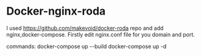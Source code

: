 # Docker-nginx-roda

I used https://github.com/makevoid/docker-roda repo and add nginx,docker-compose.
Firstly edit nginx.conf file for you domain and port.

commands:
  docker-compose up --build
  docker-compose up -d
